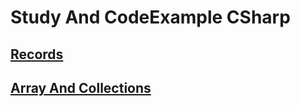 # Study And CodeExample CSharp

## [Records](https://github.com/kudzik/StudyAndCodeExample_CSharp/blob/master/Records/Records.md)

## [Array And Collections](https://github.com/kudzik/StudyAndCodeExample_CSharp/blob/master/ArrayAndCollections/ArrayAndCollections.md)
